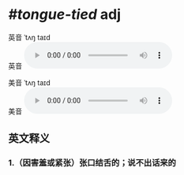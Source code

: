 # ***\#tongue-tied*** adj
英音 ˈtʌŋ taɪd  
英音
<audio src="./media/tongue-tied1_AAC.aac" controls="controls"></audio>

美音 ˈtʌŋ taɪd  
美音
<audio src="./media/tongue-tied2_AAC.aac" controls="controls"></audio>



  

英文释义
---
### 1.**（因害羞或紧张）张口结舌的；说不出话来的**  


